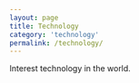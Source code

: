 ```yaml
---
layout: page
title: Technology
category: 'technology'
permalink: /technology/
---
```


Interest technology in the world.
